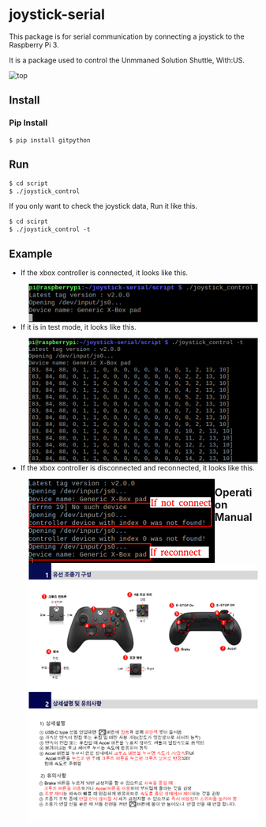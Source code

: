 # joystick-serial

This package is for serial communication by connecting a joystick to the Raspberry Pi 3.

It is a package used to control the Unmmaned Solution Shuttle, With:US.

![top](http://www.unmansol.com/images/sub02/top.jpg)

## Install

### Pip Install

~~~
$ pip install gitpython
~~~

## Run

~~~
$ cd script
$ ./joystick_control
~~~

If you only want to check the joystick data, Run it like this.

~~~
$ cd scirpt
$ ./joystick_control -t
~~~

## Example

- If the xbox controller is connected, it looks like this.

> <img src="doc/joystick_execute.png"  align='left' alt="image-jostick-execute"/>



- If it is in test mode, it looks like this.

> <img src="doc/joystick_test.png" align="left" alt="image-joystick_test"/>

- If the xbox controller is disconnected and reconnected, it looks like this.

> <img src="doc/not_connected_joystick.png" align='left' alt="image-not_connected_joystick"  />

## Operation Manual

> <img src="doc/operation_manual1.png" alt="image-20210511135124181" align="left" style="zoom:60%;" />

> <img src="doc/operation_manual2.png" alt="image-operation_manual2" align="left" style="zoom:60%;" />